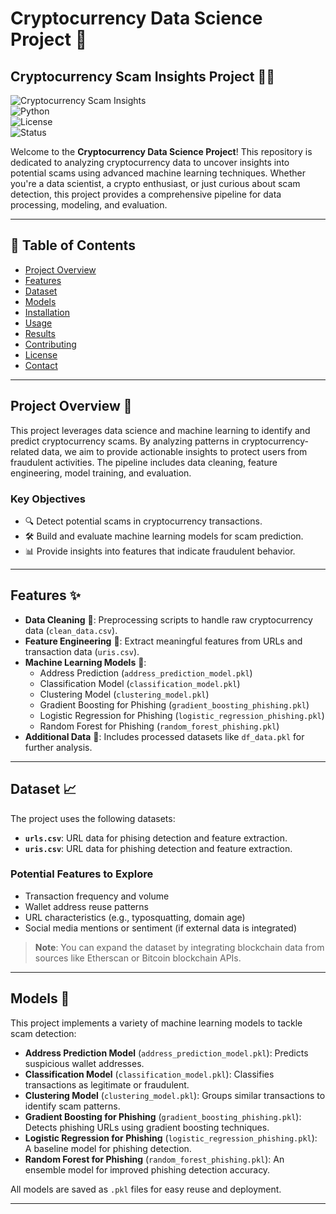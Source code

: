 # Cryptocurrency Data Science Project 🚀

## Cryptocurrency Scam Insights Project 🕵️‍♂️

![Cryptocurrency Scam Insights](https://img.shields.io/badge/Cryptocurrency-Scam%20Insights-blueviolet?style=for-the-badge)  
![Python](https://img.shields.io/badge/Python-3.8%2B-blue)  
![License](https://img.shields.io/badge/License-MIT-green)  
![Status](https://img.shields.io/badge/Status-Active-brightgreen)

Welcome to the **Cryptocurrency Data Science Project**! This repository is dedicated to analyzing cryptocurrency data to uncover insights into potential scams using advanced machine learning techniques. Whether you're a data scientist, a crypto enthusiast, or just curious about scam detection, this project provides a comprehensive pipeline for data processing, modeling, and evaluation.

---

## 📖 Table of Contents

- [Project Overview](#project-overview)
- [Features](#features)
- [Dataset](#dataset)
- [Models](#models)
- [Installation](#installation)
- [Usage](#usage)
- [Results](#results)
- [Contributing](#contributing)
- [License](#license)
- [Contact](#contact)

---

## Project Overview 🌟

This project leverages data science and machine learning to identify and predict cryptocurrency scams. By analyzing patterns in cryptocurrency-related data, we aim to provide actionable insights to protect users from fraudulent activities. The pipeline includes data cleaning, feature engineering, model training, and evaluation.

### Key Objectives
- 🔍 Detect potential scams in cryptocurrency transactions.
- 🛠️ Build and evaluate machine learning models for scam prediction.
- 📊 Provide insights into features that indicate fraudulent behavior.

---

## Features ✨

- **Data Cleaning** 🧹: Preprocessing scripts to handle raw cryptocurrency data (`clean_data.csv`).
- **Feature Engineering** 🔧: Extract meaningful features from URLs and transaction data (`uris.csv`).
- **Machine Learning Models** 🤖:
  - Address Prediction (`address_prediction_model.pkl`)
  - Classification Model (`classification_model.pkl`)
  - Clustering Model (`clustering_model.pkl`)
  - Gradient Boosting for Phishing (`gradient_boosting_phishing.pkl`)
  - Logistic Regression for Phishing (`logistic_regression_phishing.pkl`)
  - Random Forest for Phishing (`random_forest_phishing.pkl`)
- **Additional Data** 📂: Includes processed datasets like `df_data.pkl` for further analysis.

---

## Dataset 📈

The project uses the following datasets:
- **`urls.csv`**: URL data for phising detection and feature extraction.
- **`uris.csv`**: URL data for phishing detection and feature extraction.

### Potential Features to Explore
- Transaction frequency and volume
- Wallet address reuse patterns
- URL characteristics (e.g., typosquatting, domain age)
- Social media mentions or sentiment (if external data is integrated)

> **Note**: You can expand the dataset by integrating blockchain data from sources like Etherscan or Bitcoin blockchain APIs.

---

## Models 🧠

This project implements a variety of machine learning models to tackle scam detection:
- **Address Prediction Model** (`address_prediction_model.pkl`): Predicts suspicious wallet addresses.
- **Classification Model** (`classification_model.pkl`): Classifies transactions as legitimate or fraudulent.
- **Clustering Model** (`clustering_model.pkl`): Groups similar transactions to identify scam patterns.
- **Gradient Boosting for Phishing** (`gradient_boosting_phishing.pkl`): Detects phishing URLs using gradient boosting techniques.
- **Logistic Regression for Phishing** (`logistic_regression_phishing.pkl`): A baseline model for phishing detection.
- **Random Forest for Phishing** (`random_forest_phishing.pkl`): An ensemble model for improved phishing detection accuracy.

All models are saved as `.pkl` files for easy reuse and deployment.

---
